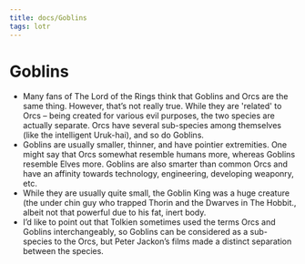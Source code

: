 ```yaml
---
title: docs/Goblins
tags: lotr
---
```


# Goblins

- Many fans of The Lord of the Rings think that Goblins and Orcs are the same thing. However, that’s not really true. While they are 'related' to Orcs – being created for various evil purposes, the two species are actually separate. Orcs have several sub-species among themselves (like the intelligent Uruk-hai), and so do Goblins.
- Goblins are usually smaller, thinner, and have pointier extremities. One might say that Orcs somewhat resemble humans more, whereas Goblins resemble Elves more. Goblins are also smarter than common Orcs and have an affinity towards technology, engineering, developing weaponry, etc.
- While they are usually quite small, the Goblin King was a huge creature (the under chin guy who trapped Thorin and the Dwarves in The Hobbit., albeit not that powerful due to his fat, inert body.
- I’d like to point out that Tolkien sometimes used the terms Orcs and Goblins interchangeably, so Goblins can be considered as a sub-species to the Orcs, but Peter Jackon’s films made a distinct separation between the species.